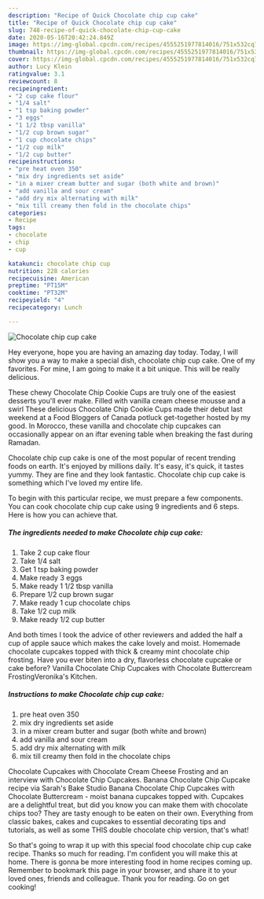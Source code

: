 ```yaml
---
description: "Recipe of Quick Chocolate chip cup cake"
title: "Recipe of Quick Chocolate chip cup cake"
slug: 748-recipe-of-quick-chocolate-chip-cup-cake
date: 2020-05-16T20:42:24.849Z
image: https://img-global.cpcdn.com/recipes/4555251977814016/751x532cq70/chocolate-chip-cup-cake-recipe-main-photo.jpg
thumbnail: https://img-global.cpcdn.com/recipes/4555251977814016/751x532cq70/chocolate-chip-cup-cake-recipe-main-photo.jpg
cover: https://img-global.cpcdn.com/recipes/4555251977814016/751x532cq70/chocolate-chip-cup-cake-recipe-main-photo.jpg
author: Lucy Klein
ratingvalue: 3.1
reviewcount: 8
recipeingredient:
- "2 cup cake flour"
- "1/4 salt"
- "1 tsp baking powder"
- "3 eggs"
- "1 1/2 tbsp vanilla"
- "1/2 cup brown sugar"
- "1 cup chocolate chips"
- "1/2 cup milk"
- "1/2 cup butter"
recipeinstructions:
- "pre heat oven 350"
- "mix dry ingredients set aside"
- "in a mixer cream butter and sugar (both white and brown)"
- "add vanilla and sour cream"
- "add dry mix alternating with milk"
- "mix till creamy then fold in the chocolate chips"
categories:
- Recipe
tags:
- chocolate
- chip
- cup

katakunci: chocolate chip cup 
nutrition: 228 calories
recipecuisine: American
preptime: "PT15M"
cooktime: "PT32M"
recipeyield: "4"
recipecategory: Lunch

---
```



![Chocolate chip cup cake](https://img-global.cpcdn.com/recipes/4555251977814016/751x532cq70/chocolate-chip-cup-cake-recipe-main-photo.jpg)

Hey everyone, hope you are having an amazing day today. Today, I will show you a way to make a special dish, chocolate chip cup cake. One of my favorites. For mine, I am going to make it a bit unique. This will be really delicious.

These chewy Chocolate Chip Cookie Cups are truly one of the easiest desserts you&#39;ll ever make. Filled with vanilla cream cheese mousse and a swirl These delicious Chocolate Chip Cookie Cups made their debut last weekend at a Food Bloggers of Canada potluck get-together hosted by my good. In Morocco, these vanilla and chocolate chip cupcakes can occasionally appear on an iftar evening table when breaking the fast during Ramadan.

Chocolate chip cup cake is one of the most popular of recent trending foods on earth. It's enjoyed by millions daily. It's easy, it's quick, it tastes yummy. They are fine and they look fantastic. Chocolate chip cup cake is something which I've loved my entire life.


To begin with this particular recipe, we must prepare a few components. You can cook chocolate chip cup cake using 9 ingredients and 6 steps. Here is how you can achieve that.

<!--inarticleads1-->

##### The ingredients needed to make Chocolate chip cup cake:

1. Take 2 cup cake flour
1. Take 1/4 salt
1. Get 1 tsp baking powder
1. Make ready 3 eggs
1. Make ready 1 1/2 tbsp vanilla
1. Prepare 1/2 cup brown sugar
1. Make ready 1 cup chocolate chips
1. Take 1/2 cup milk
1. Make ready 1/2 cup butter


And both times I took the advice of other reviewers and added the half a cup of apple sauce which makes the cake lovely and moist. Homemade chocolate cupcakes topped with thick &amp; creamy mint chocolate chip frosting. Have you ever biten into a dry, flavorless chocolate cupcake or cake before? Vanilla Chocolate Chip Cupcakes with Chocolate Buttercream FrostingVeronika&#39;s Kitchen. 

<!--inarticleads2-->

##### Instructions to make Chocolate chip cup cake:

1. pre heat oven 350
1. mix dry ingredients set aside
1. in a mixer cream butter and sugar (both white and brown)
1. add vanilla and sour cream
1. add dry mix alternating with milk
1. mix till creamy then fold in the chocolate chips


Chocolate Cupcakes with Chocolate Cream Cheese Frosting and an interview with Chocolate Chip Cupcakes. Banana Chocolate Chip Cupcake recipe via Sarah&#39;s Bake Studio Banana Chocolate Chip Cupcakes with Chocolate Buttercream - moist banana cupcakes topped with. Cupcakes are a delightful treat, but did you know you can make them with chocolate chips too? They are tasty enough to be eaten on their own. Everything from classic bakes, cakes and cupcakes to essential decorating tips and tutorials, as well as some THIS double chocolate chip version, that&#39;s what! 

So that's going to wrap it up with this special food chocolate chip cup cake recipe. Thanks so much for reading. I'm confident you will make this at home. There is gonna be more interesting food in home recipes coming up. Remember to bookmark this page in your browser, and share it to your loved ones, friends and colleague. Thank you for reading. Go on get cooking!
